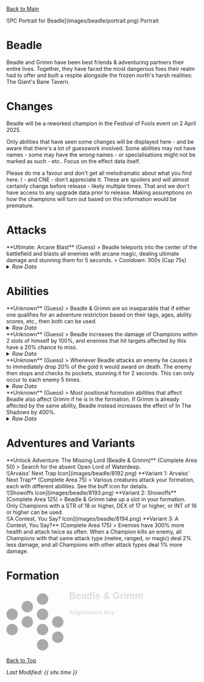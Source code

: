 [Back to Main](index.md)

<span class="championPortraitsRow">
    <span class="championPortraitsColumn">
        <span class="championPortraitsImage">
            ![PC Portrait for Beadle](images/beadle/portrait.png)
        </span>
        <span>
        Portrait
        </span>
    </span>
</span>

# Beadle

Beadle and Grimm have been best friends & adventuring partners their entire lives. Together, they have faced the most dangerous foes their realm had to offer and built a respite alongside the frozen north's harsh realities: The Giant's Bane Tavern.

# Changes

Beadle will be a reworked champion in the Festival of Fools event on 2 April 2025.

Only abilities that have seen some changes will be displayed here - and be aware that there's a lot of guesswork involved. Some abilities may not have names - some may have the *wrong* names - or specialisations might not be marked as such - etc.. Focus on the effect data itself.

Please do me a favour and don't get all melodramatic about what you find here. I - and CNE - don't appreciate it. These are spoilers and will almost certainly change before release - likely multiple times. That and we don't have access to any upgrade data prior to release. Making assumptions on how the champions will turn out based on this information would be premature.

# Attacks

<div markdown="1" class="abilityBorder"><div markdown="1" class="abilityBorderInner">
**Ultimate: Arcane Blast** (Guess)
> Beadle teleports into the center of the battlefield and blasts all enemies with arcane magic, dealing ultimate damage and stunning them for 5 seconds.  
> Cooldown: 300s (Cap 75s)
<details><summary><em>Raw Data</em></summary>
<p>
<pre>
{
    "id": 840,
    "name": "Arcane Strike",
    "description": "Beadle teleports into the center of the battlefield and blasts all enemies with arcane magic, dealing ultimate damage and stunning them for 5 seconds.",
    "long_description": "",
    "graphic_id": 8181,
    "target": "all",
    "num_targets": 0,
    "aoe_radius": 0,
    "damage_modifier": 0.03,
    "cooldown": 300,
    "animations": [
        {
            "type": "beadle_ultimate",
            "damage_frame": 8,
            "right_blast_offset_x": 40,
            "left_blast_offset_x": -40,
            "blast_offset_y": -40,
            "arcane_blast": {
                "graphic_id": 7699,
                "move_speed": 500,
                "max_scale": 2,
                "min_scale": 0.2,
                "min_scale_distance": 500
            },
            "hit_effect": "stun,5,none,0,1509"
        }
    ],
    "tags": [
        "ultimate"
    ],
    "damage_types": [
        "magic"
    ]
}
</pre>
</p>
</details>
</div></div>

# Abilities

<div markdown="1" class="abilityBorder"><div markdown="1" class="abilityBorderInner">
**Unknown** (Guess)
> Beadle & Grimm are so inseparable that if either one qualifies for an adventure restriction based on their tags, ages, ability scores, etc., then both can be used.
<details><summary><em>Raw Data</em></summary>
<p>
<pre>
{
    "id": 2240,
    "flavour_text": "",
    "description": {
        "desc": "Beadle & Grimm are so inseparable that if either one qualifies for an adventure restriction based on their tags, ages, ability scores, etc., then both can be used."
    },
    "effect_keys": [
        {
            "effect_string": "do_nothing"
        }
    ],
    "requirements": "",
    "graphic_id": 0,
    "large_graphic_id": 0,
    "properties": []
}
</pre>
</p>
</details>
</div></div>

<div markdown="1" class="abilityBorder"><div markdown="1" class="abilityBorderInner">
**Unknown** (Guess)
> Beadle increases the damage of Champions within 2 slots of himself by 100%, and enemies that hit targets affected by this have a 20% chance to miss.
<details><summary><em>Raw Data</em></summary>
<p>
<pre>
{
    "id": 2241,
    "flavour_text": "",
    "description": {
        "desc": "Beadle increases the damage of Champions within 2 slots of himself by 100%, and enemies that hit targets affected by this have a 20% chance to miss."
    },
    "effect_keys": [
        {
            "effect_string": "hero_dps_multiplier_mult,100",
            "targets": [
                {
                    "type": "distance",
                    "distance": 2
                }
            ]
        },
        {
            "effect_string": "evade_damage_change,20",
            "targets": [
                {
                    "type": "distance",
                    "distance": 2
                }
            ],
            "filter_targets": [
                {
                    "type": "hero_expr",
                    "hero_expr": "hero_id != 108"
                }
            ]
        }
    ],
    "requirements": "",
    "graphic_id": 8183,
    "large_graphic_id": 8188,
    "properties": []
}
</pre>
</p>
</details>
</div></div>

<div markdown="1" class="abilityBorder"><div markdown="1" class="abilityBorderInner">
**Unknown** (Guess)
> Whenever Beadle attacks an enemy he causes it to immediately drop 20% of the gold it would award on death. The enemy then stops and checks its pockets, stunning it for 2 seconds. This can only occur to each enemy 5 times.
<details><summary><em>Raw Data</em></summary>
<p>
<pre>
{
    "id": 2242,
    "flavour_text": "",
    "description": {
        "desc": "Whenever Beadle attacks an enemy he causes it to immediately drop 20% of the gold it would award on death. The enemy then stops and checks its pockets, stunning it for 2 seconds. This can only occur to each enemy 5 times."
    },
    "effect_keys": [
        {
            "effect_string": "beadle_sticky_fingers",
            "graphic": 0
        },
        {
            "effect_string": "add_attack_stun,100,2,1509,304"
        }
    ],
    "requirements": "",
    "graphic_id": 0,
    "large_graphic_id": 0,
    "properties": []
}
</pre>
</p>
</details>
</div></div>

<div markdown="1" class="abilityBorder"><div markdown="1" class="abilityBorderInner">
**Unknown** (Guess)
> Most positional formation abilities that affect Beadle also affect Grimm if he is in the formation. If Grimm is already affected by the same ability, Beadle instead increases the effect of In The Shadows by 400%.
<details><summary><em>Raw Data</em></summary>
<p>
<pre>
{
    "id": 2243,
    "flavour_text": "",
    "description": {
        "desc": "Most positional formation abilities that affect Beadle also affect Grimm if he is in the formation. If Grimm is already affected by the same ability, Beadle instead increases the effect of In The Shadows by 400%."
    },
    "effect_keys": [
        {
            "effect_string": "beadle_share_the_glory",
            "hero_id": 64
        }
    ],
    "requirements": "",
    "graphic_id": 0,
    "large_graphic_id": 0,
    "properties": []
}
</pre>
</p>
</details>
</div></div>

# Adventures and Variants

<div markdown="1" class="abilityBorder"><div markdown="1" class="abilityBorderInner">
**Unlock Adventure: The Missing Lord (Beadle & Grimm)** (Complete Area 50)
> Search for the absent Open Lord of Waterdeep.
</div></div>
<div markdown="1" class="abilityBorder"><div markdown="1" class="abilityBorderInner">
![Arvaiss' Next Trap Icon](images/beadle/8192.png) **Variant 1: Arvaiss' Next Trap** (Complete Area 75)
> Various creatures attack your formation, each with different abilities. See the buff icon for details.
</div></div>
<div markdown="1" class="abilityBorder"><div markdown="1" class="abilityBorderInner">
![Showoffs Icon](images/beadle/8193.png) **Variant 2: Showoffs** (Complete Area 125)
> Beadle & Grimm take up a slot in your formation. Only Champions with a STR of 18 or higher, DEX of 17 or higher, or INT of 16 or higher can be used.
</div></div>
<div markdown="1" class="abilityBorder"><div markdown="1" class="abilityBorderInner">
![A Contest, You Say? Icon](images/beadle/8194.png) **Variant 3: A Contest, You Say?** (Complete Area 175)
> Enemies have 300% more health and attack twice as often. When a Champion kills an enemy, all Champions with that same attack type (melee, ranged, or magic) deal 2% less damage, and all Champions with other attack types deal 1% more damage.
</div></div>

# Formation

<span class="formationBorder">
    <svg xmlns="http://www.w3.org/2000/svg" id="Beadle & Grimm" fill="#aaa" data-formationName="Beadle & Grimm" data-campaignName="Ahghairon's Day" width="362" height="160"><circle cx="135" cy="85" r="15"/><circle cx="135" cy="125" r="15"/><circle cx="95" cy="25" r="15"/><circle cx="95" cy="65" r="15"/><circle cx="95" cy="105" r="15"/><circle cx="95" cy="145" r="15"/><circle cx="55" cy="45" r="15"/><circle cx="55" cy="85" r="15"/><circle cx="15" cy="65" r="15"/><circle cx="15" cy="105" r="15"/><text x="165" y="25" fill="#dcdcdc" font-size="25" font-family="Arial" font-weight="bold">Beadle & Grimm</text><text x="165" y="65" fill="#dcdcdc" font-size="15" font-family="Arial" font-weight="bold">Ahghairon's Day</text></svg>
</span>

[Back to Top](#top)

*Last Modified: {{ site.time }}*
